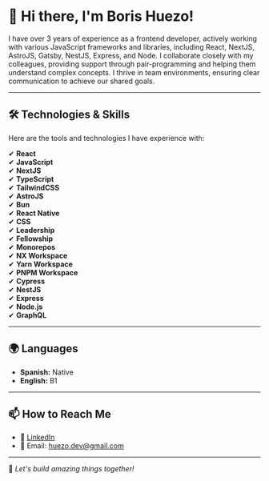 # 👋 Hi there, I'm Boris Huezo!

I have over 3 years of experience as a frontend developer, actively working with various JavaScript frameworks and libraries, including React, NextJS, AstroJS, Gatsby, NestJS, Express, and Node. I collaborate closely with my colleagues, providing support through pair-programming and helping them understand complex concepts. I thrive in team environments, ensuring clear communication to achieve our shared goals.

---

## 🛠️ Technologies & Skills
Here are the tools and technologies I have experience with:

✔ **React**  
✔ **JavaScript**  
✔ **NextJS**  
✔ **TypeScript**  
✔ **TailwindCSS**  
✔ **AstroJS**  
✔ **Bun**  
✔ **React Native**  
✔ **CSS**  
✔ **Leadership**  
✔ **Fellowship**  
✔ **Monorepos**  
✔ **NX Workspace**  
✔ **Yarn Workspace**  
✔ **PNPM Workspace**  
✔ **Cypress**  
✔ **NestJS**  
✔ **Express**  
✔ **Node.js**  
✔ **GraphQL**

---

## 🌍 Languages
- **Spanish:** Native  
- **English:** B1  

---

## 📫 How to Reach Me
- 💼 [LinkedIn](https://www.linkedin.com/in/boris-huezo-a913661ba)  
- 📧 Email: [huezo.dev@gmail.com](mailto:huezo.dev@gmail.com)

---

🚀 *Let's build amazing things together!*
